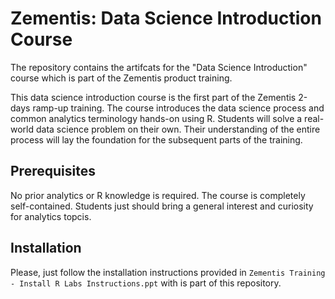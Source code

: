 # Zementis: Data Science Introduction Course


The repository contains the artifcats for the "Data Science Introduction" course which is part of the Zementis product training. 

This data science introduction course is the first part of the Zementis 2-days ramp-up training. The course introduces the data science process and common analytics terminology hands-on using R. Students will solve a real-world data science problem on their own. Their understanding of the entire process will lay the foundation for the subsequent parts of the training. 

## Prerequisites

No prior analytics or R knowledge is required. The course is completely self-contained. Students just should bring a general interest and curiosity for analytics topcis.

## Installation

Please, just follow the installation instructions provided in `Zementis Training - Install R Labs Instructions.ppt` with is part of this repository.

